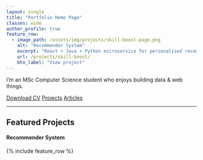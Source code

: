 ```yaml
---
layout: single
title: "Portfolio Home Page"
classes: wide
author_profile: true
feature_row:
  - image_path: /assets/img/projects/skill-boost-page.png
    alt: "Recommender System"
    excerpt: "React + Java + Python microservice for personalised recommendations."
    url: /projects/skill-boost/
    btn_label: "View project"
---
```



I’m an MSc Computer Science student who enjoys building data & web things.

<div class="btns" style="justify-content:center; gap:.6rem;">
  <a class="btn btn--primary" href="/assets/docs/LucyInett-CV.pdf" target="_blank">Download CV</a>
  <a class="btn" href="/projects/">Projects</a>
  <a class="btn" href="/articles/">Articles</a>
</div>



---

## Featured Projects

#### Recommender System 
{% include feature_row %}